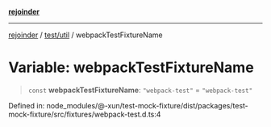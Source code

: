[**rejoinder**](../../../README.md)

***

[rejoinder](../../../README.md) / [test/util](../README.md) / webpackTestFixtureName

# Variable: webpackTestFixtureName

> `const` **webpackTestFixtureName**: `"webpack-test"` = `"webpack-test"`

Defined in: node\_modules/@-xun/test-mock-fixture/dist/packages/test-mock-fixture/src/fixtures/webpack-test.d.ts:4
